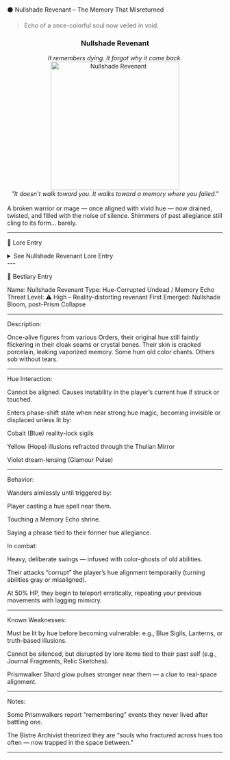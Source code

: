 
⚫ Nullshade Revenant – The Memory That Misreturned

> Echo of a once-colorful soul now veiled in void.

<div align="center">
  <h3>Nullshade Revenant</h3>
  <i>It remembers dying. It forgot why it came back.</i><br>
  <img src="../../assets/monsters/nullshade-revenant.png" alt="Nullshade Revenant" width="300"><br>
  <i>"It doesn't walk toward you. It walks toward a memory where you failed."</i><br><br>
</div>A broken warrior or mage — once aligned with vivid hue — now drained, twisted, and filled with the noise of silence. Shimmers of past allegiance still cling to its form… barely.


---

🧠 Lore Entry

<details><summary>See Nullshade Revenant Lore Entry</summary>Excerpt from “Core-Walker's Notes, Vol. VII” – Anonymous Prismwalker

> “We found her kneeling at the edge of a Shatterglass Pool. Not praying. Not breathing. Just… remembering.”

“A crimson sash fluttered from one arm. A green tattoo pulsed beneath her cracked skin. Once, she was a hero of the Color War. Now, she barely casts a shadow.”

“When she rose, her eyes didn’t see us. They saw some place we weren’t. She moved through our attacks like they hadn’t happened yet.”

“Then she struck — and I forgot how to defend.”

“The Nullshade does not raise the dead. It reflects what it means to never have died right.”



</details>
---

📘 Bestiary Entry

Name: Nullshade Revenant
Type: Hue-Corrupted Undead / Memory Echo
Threat Level: ⚠️ High – Reality-distorting revenant
First Emerged: Nullshade Bloom, post-Prism Collapse


---

Description:

Once-alive figures from various Orders, their original hue still faintly flickering in their cloak seams or crystal bones. Their skin is cracked porcelain, leaking vaporized memory. Some hum old color chants. Others sob without tears.


---

Hue Interaction:

Cannot be aligned. Causes instability in the player’s current hue if struck or touched.

Enters phase-shift state when near strong hue magic, becoming invisible or displaced unless lit by:

Cobalt (Blue) reality-lock sigils

Yellow (Hope) illusions refracted through the Thulian Mirror

Violet dream-lensing (Glamour Pulse)




---

Behavior:

Wanders aimlessly until triggered by:

Player casting a hue spell near them.

Touching a Memory Echo shrine.

Saying a phrase tied to their former hue allegiance.


In combat:

Heavy, deliberate swings — infused with color-ghosts of old abilities.

Their attacks “corrupt” the player’s hue alignment temporarily (turning abilities gray or misaligned).

At 50% HP, they begin to teleport erratically, repeating your previous movements with lagging mimicry.




---

Known Weaknesses:

Must be lit by hue before becoming vulnerable: e.g., Blue Sigils, Lanterns, or truth-based illusions.

Cannot be silenced, but disrupted by lore items tied to their past self (e.g., Journal Fragments, Relic Sketches).

Prismwalker Shard glow pulses stronger near them — a clue to real-space alignment.



---

Notes:

Some Prismwalkers report “remembering” events they never lived after battling one.

The Bistre Archivist theorized they are “souls who fractured across hues too often — now trapped in the space between.”



---


